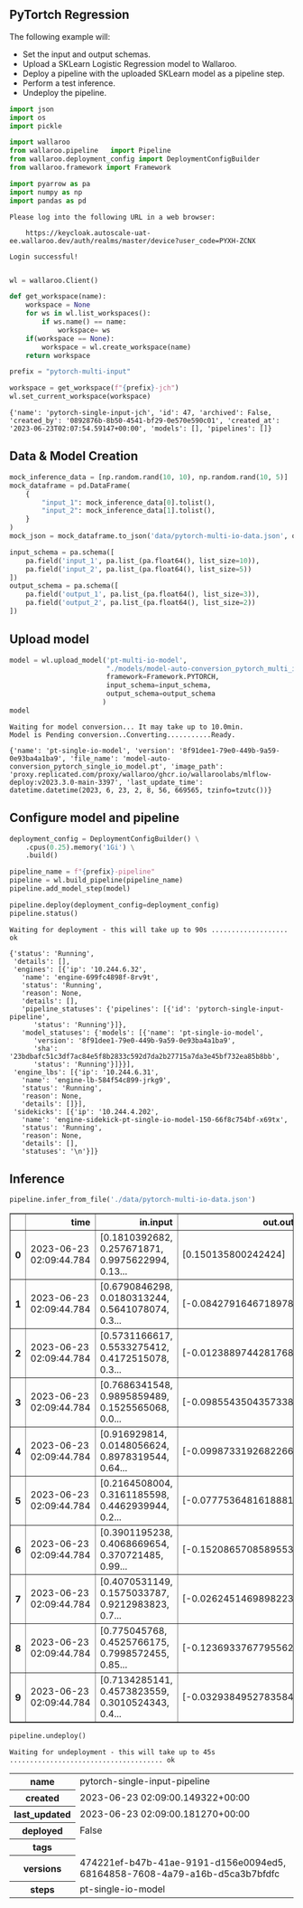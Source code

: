 ## PyTortch Regression

The following example will:

* Set the input and output schemas.
* Upload a SKLearn Logistic Regression model to Wallaroo.
* Deploy a pipeline with the uploaded SKLearn model as a pipeline step.
* Perform a test inference.
* Undeploy the pipeline.

```python
import json
import os
import pickle

import wallaroo
from wallaroo.pipeline   import Pipeline
from wallaroo.deployment_config import DeploymentConfigBuilder
from wallaroo.framework import Framework

import pyarrow as pa
import numpy as np
import pandas as pd

```

    Please log into the following URL in a web browser:
    
    	https://keycloak.autoscale-uat-ee.wallaroo.dev/auth/realms/master/device?user_code=PYXH-ZCNX
    
    Login successful!

```python

wl = wallaroo.Client()
```

```python
def get_workspace(name):
    workspace = None
    for ws in wl.list_workspaces():
        if ws.name() == name:
            workspace= ws
    if(workspace == None):
        workspace = wl.create_workspace(name)
    return workspace

prefix = "pytorch-multi-input"
```

```python
workspace = get_workspace(f"{prefix}-jch")
wl.set_current_workspace(workspace)
```

    {'name': 'pytorch-single-input-jch', 'id': 47, 'archived': False, 'created_by': '0892876b-8b50-4541-bf29-0e570e590c01', 'created_at': '2023-06-23T02:07:54.59147+00:00', 'models': [], 'pipelines': []}

## Data & Model Creation

```python
mock_inference_data = [np.random.rand(10, 10), np.random.rand(10, 5)]
mock_dataframe = pd.DataFrame(
    {
        "input_1": mock_inference_data[0].tolist(),
        "input_2": mock_inference_data[1].tolist(),
    }
)
mock_json = mock_dataframe.to_json('data/pytorch-multi-io-data.json', orient="records")
```

```python
input_schema = pa.schema([
    pa.field('input_1', pa.list_(pa.float64(), list_size=10)),
    pa.field('input_2', pa.list_(pa.float64(), list_size=5))
])
output_schema = pa.schema([
    pa.field('output_1', pa.list_(pa.float64(), list_size=3)),
    pa.field('output_2', pa.list_(pa.float64(), list_size=2))
])
```

## Upload model

```python
model = wl.upload_model('pt-multi-io-model', 
                        "./models/model-auto-conversion_pytorch_multi_io_model.pt", 
                        framework=Framework.PYTORCH, 
                        input_schema=input_schema, 
                        output_schema=output_schema
                       )
model
```

    Waiting for model conversion... It may take up to 10.0min.
    Model is Pending conversion..Converting...........Ready.

    {'name': 'pt-single-io-model', 'version': '8f91dee1-79e0-449b-9a59-0e93ba4a1ba9', 'file_name': 'model-auto-conversion_pytorch_single_io_model.pt', 'image_path': 'proxy.replicated.com/proxy/wallaroo/ghcr.io/wallaroolabs/mlflow-deploy:v2023.3.0-main-3397', 'last_update_time': datetime.datetime(2023, 6, 23, 2, 8, 56, 669565, tzinfo=tzutc())}

## Configure model and pipeline

```python
deployment_config = DeploymentConfigBuilder() \
    .cpus(0.25).memory('1Gi') \
    .build()
```

```python
pipeline_name = f"{prefix}-pipeline"
pipeline = wl.build_pipeline(pipeline_name)
pipeline.add_model_step(model)

pipeline.deploy(deployment_config=deployment_config)
pipeline.status()
```

    Waiting for deployment - this will take up to 90s ................... ok

    {'status': 'Running',
     'details': [],
     'engines': [{'ip': '10.244.6.32',
       'name': 'engine-699fc4898f-8rv9t',
       'status': 'Running',
       'reason': None,
       'details': [],
       'pipeline_statuses': {'pipelines': [{'id': 'pytorch-single-input-pipeline',
          'status': 'Running'}]},
       'model_statuses': {'models': [{'name': 'pt-single-io-model',
          'version': '8f91dee1-79e0-449b-9a59-0e93ba4a1ba9',
          'sha': '23bdbafc51c3df7ac84e5f8b2833c592d7da2b27715a7da3e45bf732ea85b8bb',
          'status': 'Running'}]}}],
     'engine_lbs': [{'ip': '10.244.6.31',
       'name': 'engine-lb-584f54c899-jrkg9',
       'status': 'Running',
       'reason': None,
       'details': []}],
     'sidekicks': [{'ip': '10.244.4.202',
       'name': 'engine-sidekick-pt-single-io-model-150-66f8c754bf-x69tx',
       'status': 'Running',
       'reason': None,
       'details': [],
       'statuses': '\n'}]}

## Inference

```python
pipeline.infer_from_file('./data/pytorch-multi-io-data.json')
```

<table border="1" class="dataframe">
  <thead>
    <tr style="text-align: right;">
      <th></th>
      <th>time</th>
      <th>in.input</th>
      <th>out.output</th>
      <th>check_failures</th>
    </tr>
  </thead>
  <tbody>
    <tr>
      <th>0</th>
      <td>2023-06-23 02:09:44.784</td>
      <td>[0.1810392682, 0.257671871, 0.9975622994, 0.13...</td>
      <td>[0.150135800242424]</td>
      <td>0</td>
    </tr>
    <tr>
      <th>1</th>
      <td>2023-06-23 02:09:44.784</td>
      <td>[0.6790846298, 0.0180313244, 0.5641078074, 0.3...</td>
      <td>[-0.08427916467189789]</td>
      <td>0</td>
    </tr>
    <tr>
      <th>2</th>
      <td>2023-06-23 02:09:44.784</td>
      <td>[0.5731166617, 0.5533275412, 0.4172515078, 0.3...</td>
      <td>[-0.01238897442817688]</td>
      <td>0</td>
    </tr>
    <tr>
      <th>3</th>
      <td>2023-06-23 02:09:44.784</td>
      <td>[0.7686341548, 0.9895859489, 0.1525565068, 0.0...</td>
      <td>[-0.0985543504357338]</td>
      <td>0</td>
    </tr>
    <tr>
      <th>4</th>
      <td>2023-06-23 02:09:44.784</td>
      <td>[0.916929814, 0.0148056624, 0.8978319544, 0.64...</td>
      <td>[-0.09987331926822662]</td>
      <td>0</td>
    </tr>
    <tr>
      <th>5</th>
      <td>2023-06-23 02:09:44.784</td>
      <td>[0.2164508004, 0.3161185598, 0.4462939944, 0.2...</td>
      <td>[-0.07775364816188812]</td>
      <td>0</td>
    </tr>
    <tr>
      <th>6</th>
      <td>2023-06-23 02:09:44.784</td>
      <td>[0.3901195238, 0.4068669654, 0.370721485, 0.99...</td>
      <td>[-0.15208657085895538]</td>
      <td>0</td>
    </tr>
    <tr>
      <th>7</th>
      <td>2023-06-23 02:09:44.784</td>
      <td>[0.4070531149, 0.1575033787, 0.9212983823, 0.7...</td>
      <td>[-0.026245146989822388]</td>
      <td>0</td>
    </tr>
    <tr>
      <th>8</th>
      <td>2023-06-23 02:09:44.784</td>
      <td>[0.775045768, 0.4525766175, 0.7998572455, 0.85...</td>
      <td>[-0.12369337677955627]</td>
      <td>0</td>
    </tr>
    <tr>
      <th>9</th>
      <td>2023-06-23 02:09:44.784</td>
      <td>[0.7134285141, 0.4573823559, 0.3010524343, 0.4...</td>
      <td>[-0.03293849527835846]</td>
      <td>0</td>
    </tr>
  </tbody>
</table>

```python
pipeline.undeploy()
```

    Waiting for undeployment - this will take up to 45s ...................................... ok

<table><tr><th>name</th> <td>pytorch-single-input-pipeline</td></tr><tr><th>created</th> <td>2023-06-23 02:09:00.149322+00:00</td></tr><tr><th>last_updated</th> <td>2023-06-23 02:09:00.181270+00:00</td></tr><tr><th>deployed</th> <td>False</td></tr><tr><th>tags</th> <td></td></tr><tr><th>versions</th> <td>474221ef-b47b-41ae-9191-d156e0094ed5, 68164858-7608-4a79-a16b-d5ca3b7bfdfc</td></tr><tr><th>steps</th> <td>pt-single-io-model</td></tr></table>

```python

```
